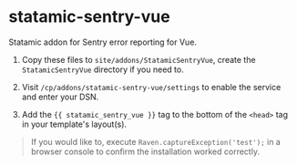 # statamic-sentry-vue
Statamic addon for Sentry error reporting for Vue.

1. Copy these files to `site/addons/StatamicSentryVue`, create the `StatamicSentryVue` directory if you need to.

2. Visit `/cp/addons/statamic-sentry-vue/settings` to enable the service and enter your DSN.

3. Add the `{{ statamic_sentry_vue }}` tag to the bottom of the `<head>` tag in your template's layout(s).

> If you would like to, execute `Raven.captureException('test');` in a browser console to confirm the installation worked correctly.
